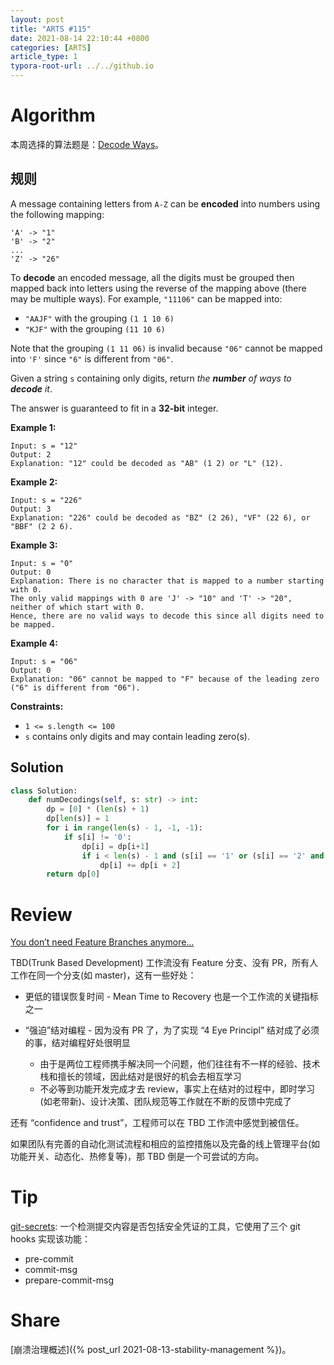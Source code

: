 ```yaml
---
layout: post
title: "ARTS #115"
date: 2021-08-14 22:10:44 +0800
categories: [ARTS]
article_type: 1
typora-root-url: ../../github.io
---
```



# Algorithm

本周选择的算法题是：[Decode Ways](https://leetcode.com/problems/decode-ways/)。


## 规则

A message containing letters from `A-Z` can be **encoded** into numbers using the following mapping:

```
'A' -> "1"
'B' -> "2"
...
'Z' -> "26"
```

To **decode** an encoded message, all the digits must be grouped then mapped back into letters using the reverse of the mapping above (there may be multiple ways). For example, `"11106"` can be mapped into:

- `"AAJF"` with the grouping `(1 1 10 6)`
- `"KJF"` with the grouping `(11 10 6)`

Note that the grouping `(1 11 06)` is invalid because `"06"` cannot be mapped into `'F'` since `"6"` is different from `"06"`.

Given a string `s` containing only digits, return *the **number** of ways to **decode** it*.

The answer is guaranteed to fit in a **32-bit** integer.

 

**Example 1:**

```
Input: s = "12"
Output: 2
Explanation: "12" could be decoded as "AB" (1 2) or "L" (12).
```

**Example 2:**

```
Input: s = "226"
Output: 3
Explanation: "226" could be decoded as "BZ" (2 26), "VF" (22 6), or "BBF" (2 2 6).
```

**Example 3:**

```
Input: s = "0"
Output: 0
Explanation: There is no character that is mapped to a number starting with 0.
The only valid mappings with 0 are 'J' -> "10" and 'T' -> "20", neither of which start with 0.
Hence, there are no valid ways to decode this since all digits need to be mapped.
```

**Example 4:**

```
Input: s = "06"
Output: 0
Explanation: "06" cannot be mapped to "F" because of the leading zero ("6" is different from "06").
```

 

**Constraints:**

- `1 <= s.length <= 100`
- `s` contains only digits and may contain leading zero(s).

## Solution

```python
class Solution:
    def numDecodings(self, s: str) -> int:
        dp = [0] * (len(s) + 1)
        dp[len(s)] = 1
        for i in range(len(s) - 1, -1, -1):
            if s[i] != '0':
                dp[i] = dp[i+1]
                if i < len(s) - 1 and (s[i] == '1' or (s[i] == '2' and s[i+1] < '7')):
                    dp[i] += dp[i + 2]
        return dp[0]
```

# Review

[You don’t need Feature Branches anymore…](https://levelup.gitconnected.com/why-are-so-many-people-against-trunk-based-development-a785d9322584)

TBD(Trunk Based Development) 工作流没有 Feature 分支、没有 PR，所有人工作在同一个分支(如 master)，这有一些好处：

- 更低的错误恢复时间 - Mean Time to Recovery 也是一个工作流的关键指标之一

- “强迫”结对编程 - 因为没有 PR 了，为了实现 “4 Eye Principl” 结对成了必须的事，结对编程好处很明显
  - 由于是两位工程师携手解决同一个问题，他们往往有不一样的经验、技术栈和擅长的领域，因此结对是很好的机会去相互学习
  - 不必等到功能开发完成才去 review，事实上在结对的过程中，即时学习(如老带新)、设计决策、团队规范等工作就在不断的反馈中完成了

还有 “confidence and trust”，工程师可以在 TBD 工作流中感觉到被信任。

如果团队有完善的自动化测试流程和相应的监控措施以及完备的线上管理平台(如功能开关、动态化、热修复等)，那 TBD 倒是一个可尝试的方向。 

# Tip

[git-secrets](https://github.com/awslabs/git-secrets): 一个检测提交内容是否包括安全凭证的工具，它使用了三个 git hooks 实现该功能：

- pre-commit
- commit-msg
- prepare-commit-msg

# Share

[崩溃治理概述]({% post_url 2021-08-13-stability-management %})。
